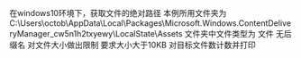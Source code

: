 在windows10环境下，获取文件的绝对路径
本例所用文件夹为 C:\Users\octob\AppData\Local\Packages\Microsoft.Windows.ContentDeliveryManager_cw5n1h2txyewy\LocalState\Assets
文件夹中文件类型为 文件 无后缀名
对文件大小做出限制 要求大小大于10KB
对目标文件数计数并打印